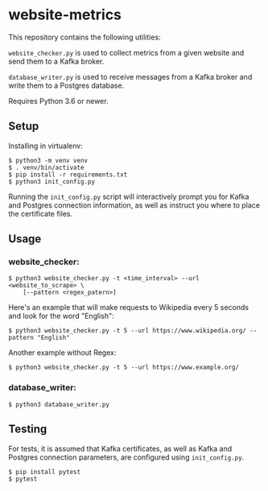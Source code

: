 # website-metrics

This repository contains the following utilities:

`website_checker.py` is used to collect metrics from a given website and send them to a Kafka broker. 

`database_writer.py` is used to receive messages from a Kafka broker and write them to a Postgres database.

Requires Python 3.6 or newer.

## Setup

Installing in virtualenv:
```
$ python3 -m venv venv
$ . venv/bin/activate
$ pip install -r requirements.txt
$ python3 init_config.py
```
Running the `init_config.py` script will interactively prompt you for Kafka and Postgres connection information, as well as instruct you where to place the certificate files.


## Usage

### website_checker:
```
$ python3 website_checker.py -t <time_interval> --url <website_to_scrape> \
    [--pattern <regex_patern>]
```

Here's an example that will make requests to Wikipedia every 5 seconds and look for the word "English":

```
$ python3 website_checker.py -t 5 --url https://www.wikipedia.org/ --pattern "English"
```
Another example without Regex:
```
$ python3 website_checker.py -t 5 --url https://www.example.org/
```

### database_writer:
```
$ python3 database_writer.py
```


## Testing
For tests, it is assumed that Kafka certificates, as well as Kafka and Postgres connection parameters, are configured using `init_config.py`.

```
$ pip install pytest
$ pytest
```
